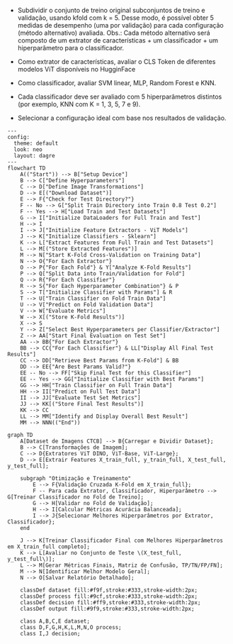 - Subdividir o conjunto de treino original subconjuntos de treino e validação, usando kfold com k = 5. Desse modo, é possível obter 5 medidas de desempenho (uma por validação) para cada configuração (método alternativo) avaliada. 
Obs.: Cada método alternativo será composto de um extrator de características + um classificador + um hiperparâmetro para o classificador. 

- Como extrator de características, avaliar o CLS Token de diferentes modelos ViT disponíveis no HugginFace

- Como classificador, avaliar SVM linear, MLP, Random Forest e KNN. 

- Cada classificador deve ser avaliado com 5 hiperparâmetros distintos (por exemplo, KNN com K = 1, 3, 5, 7 e 9). 

- Selecionar a configuração ideal com base nos resultados de validação. 

```mermaid
---
config:
  theme: default
  look: neo
  layout: dagre
---
flowchart TD
    A(("Start")) --> B["Setup Device"]
    B --> C["Define Hyperparameters"]
    C --> D["Define Image Transformations"]
    D --> E[("Download Dataset")]
    E --> F{"Check for Test Directory?"}
    F -- No --> G["Split Train Directory into Train 0.8 Test 0.2"]
    F -- Yes --> H["Load Train and Test Datasets"]
    G --> I["Initialize DataLoaders for Full Train and Test"]
    H --> I
    I --> J["Initialize Feature Extractors - ViT Models"]
    J --> K["Initialize Classifiers - Sklearn"]
    K --> L["Extract Features from Full Train and Test Datasets"]
    L --> M[("Store Extracted Features")]
    M --> N["Start K-Fold Cross-Validation on Training Data"]
    N --> O{"For Each Extractor"}
    O --> P{"For Each Fold"} & Y["Analyze K-Fold Results"]
    P --> Q["Split Data into Train/Validation for Fold"] 
    Q --> R{"For Each Classifier"} 
    R --> S{"For Each Hyperparameter Combination"} & P
    S --> T["Initialize Classifier with Params"] & R
    T --> U["Train Classifier on Fold Train Data"]
    U --> V["Predict on Fold Validation Data"]
    V --> W["Evaluate Metrics"]
    W --> X[("Store K-Fold Results")]
    X --> S
    Y --> Z["Select Best Hyperparameters per Classifier/Extractor"]
    Z --> AA["Start Final Evaluation on Test Set"]
    AA --> BB{"For Each Extractor"}
    BB --> CC{"For Each Classifier"} & LL["Display All Final Test Results"]
    CC --> DD["Retrieve Best Params from K-Fold"] & BB
    DD --> EE{"Are Best Params Valid?"}
    EE -- No --> FF["Skip Final Test for this Classifier"] 
    EE -- Yes --> GG["Initialize Classifier with Best Params"]
    GG --> HH["Train Classifier on Full Train Data"]
    HH --> II["Predict on Full Test Data"]
    II --> JJ["Evaluate Test Set Metrics"]
    JJ --> KK[("Store Final Test Results")]
    KK --> CC
    LL --> MM["Identify and Display Overall Best Result"]
    MM --> NNN(("End"))
```

```mermaid
graph TD
    A[Dataset de Imagens CTCB] --> B{Carregar e Dividir Dataset};
    B --> C[Transformações de Imagem];
    C --> D{Extratores ViT DINO, ViT-Base, ViT-Large};
    D --> E[Extrair Features X_train_full, y_train_full, X_test_full, y_test_full];

    subgraph "Otimização e Treinamento"
        E --> F{Validação Cruzada K-Fold em X_train_full};
        F -- Para cada Extrator, Classificador, Hiperparâmetro --> G[Treinar Classificador no Fold de Treino];
        G --> H[Validar no Fold de Validação];
        H --> I[Calcular Métricas Acurácia Balanceada];
        I --> J{Selecionar Melhores Hiperparâmetros por Extrator, Classificador};
    end

    J --> K[Treinar Classificador Final com Melhores Hiperparâmetros em X_train_full completo];
    K --> L[Avaliar no Conjunto de Teste \(X_test_full, y_test_full\)];
    L --> M[Gerar Métricas Finais, Matriz de Confusão, TP/TN/FP/FN];
    M --> N[Identificar Melhor Modelo Geral];
    N --> O[Salvar Relatório Detalhado];

    classDef dataset fill:#f9f,stroke:#333,stroke-width:2px;
    classDef process fill:#9cf,stroke:#333,stroke-width:2px;
    classDef decision fill:#ff9,stroke:#333,stroke-width:2px;
    classDef output fill:#9f9,stroke:#333,stroke-width:2px;

    class A,B,C,E dataset;
    class D,F,G,H,K,L,M,N,O process;
    class I,J decision;
```